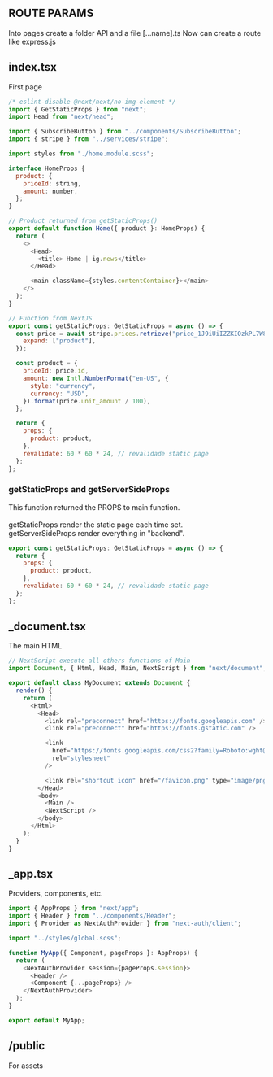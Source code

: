 ## ROUTE PARAMS

Into pages create a folder API and a file [...name].ts
Now can create a route like express.js

## index.tsx

First page

```javascript
/* eslint-disable @next/next/no-img-element */
import { GetStaticProps } from "next";
import Head from "next/head";

import { SubscribeButton } from "../components/SubscribeButton";
import { stripe } from "../services/stripe";

import styles from "./home.module.scss";

interface HomeProps {
  product: {
    priceId: string,
    amount: number,
  };
}

// Product returned from getStaticProps()
export default function Home({ product }: HomeProps) {
  return (
    <>
      <Head>
        <title> Home | ig.news</title>
      </Head>

      <main className={styles.contentContainer}></main>
    </>
  );
}

// Function from NextJS
export const getStaticProps: GetStaticProps = async () => {
  const price = await stripe.prices.retrieve("price_1J9iUiIZZKIOzkPL7W888OXn", {
    expand: ["product"],
  });

  const product = {
    priceId: price.id,
    amount: new Intl.NumberFormat("en-US", {
      style: "currency",
      currency: "USD",
    }).format(price.unit_amount / 100),
  };

  return {
    props: {
      product: product,
    },
    revalidate: 60 * 60 * 24, // revalidade static page
  };
};
```

### getStaticProps and getServerSideProps

This function returned the PROPS to main function.
<br />
<br />
getStaticProps render the static page each time set.
<br />
getServerSideProps render everything in "backend".

```javascript
export const getStaticProps: GetStaticProps = async () => {
  return {
    props: {
      product: product,
    },
    revalidate: 60 * 60 * 24, // revalidade static page
  };
};
```

## \_document.tsx

The main HTML

```javascript
// NextScript execute all others functions of Main
import Document, { Html, Head, Main, NextScript } from "next/document";

export default class MyDocument extends Document {
  render() {
    return (
      <Html>
        <Head>
          <link rel="preconnect" href="https://fonts.googleapis.com" />
          <link rel="preconnect" href="https://fonts.gstatic.com" />

          <link
            href="https://fonts.googleapis.com/css2?family=Roboto:wght@400;700;900&display=swap"
            rel="stylesheet"
          />

          <link rel="shortcut icon" href="/favicon.png" type="image/png" />
        </Head>
        <body>
          <Main />
          <NextScript />
        </body>
      </Html>
    );
  }
}
```

## \_app.tsx

Providers, components, etc.

```javascript
import { AppProps } from "next/app";
import { Header } from "../components/Header";
import { Provider as NextAuthProvider } from "next-auth/client";

import "../styles/global.scss";

function MyApp({ Component, pageProps }: AppProps) {
  return (
    <NextAuthProvider session={pageProps.session}>
      <Header />
      <Component {...pageProps} />
    </NextAuthProvider>
  );
}

export default MyApp;
```

## /public

For assets
